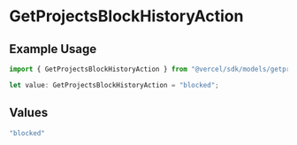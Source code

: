 # GetProjectsBlockHistoryAction

## Example Usage

```typescript
import { GetProjectsBlockHistoryAction } from "@vercel/sdk/models/getprojectsop.js";

let value: GetProjectsBlockHistoryAction = "blocked";
```

## Values

```typescript
"blocked"
```